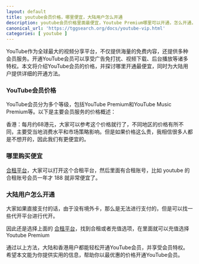 ```yaml
---
layout: default
title: youtube会员价格，哪里便宜，大陆用户怎么开通
description: youtube会员价格里面最便宜，Youtube Premium哪里可以开通，怎么开通，大陆用户如何微信支付宝开通支付。
canonical_url: 'https://tggsearch.org/docs/youtube-vip.html'
categories: [ youtube ]
---
```

YouTube作为全球最大的视频分享平台，不仅提供海量的免费内容，还提供多种会员服务。开通YouTube会员可以享受广告免打扰、视频下载、后台播放等诸多特权。本文将介绍YouTube会员的价格，并探讨哪里开通最便宜，同时为大陆用户提供详细的开通方法。

### YouTube会员价格
YouTube会员分为多个等级，包括YouTube Premium和YouTube Music Premium等。以下是主要会员服务的价格概述：

香港：每月约68港元，大家可以参考这个价格就行了，不同地区的价格有所不同，主要受当地消费水平和市场策略影响。但是如果价格这么贵，我相信很多人都是不想开的，因此我们有更便宜的。

### 哪里购买便宜
[合租平台](./302.html?target=https://universalbus.cn/?s=WHWECtXf2A)，大家可以打开这个合租平台，然后里面有合租账号，比如 youtube 的合租账号会员一年才 188 就非常便宜了。

### 大陆用户怎么开通
大家如果直接支付的话，由于没有境外卡，那么是无法进行支付的，但是可以找一些代开平台进行代开。

因此还是选择上面的 [合租平台](./302.html?target=https://universalbus.cn/?s=WHWECtXf2A)，找到合租或者充值选项，在里面就可以充值选择 Youtube Premium

通过以上方法，大陆和香港用户都能轻松开通YouTube会员，并享受会员特权。希望本文能为你提供实用的信息，帮助你以最优惠的价格开通YouTube会员。



